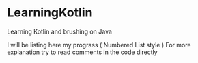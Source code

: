 # LearningKotlin
Learning Kotlin and brushing on Java

I will be listing here my prograss ( Numbered List style ) 
For more explanation try to read comments in the code directly
